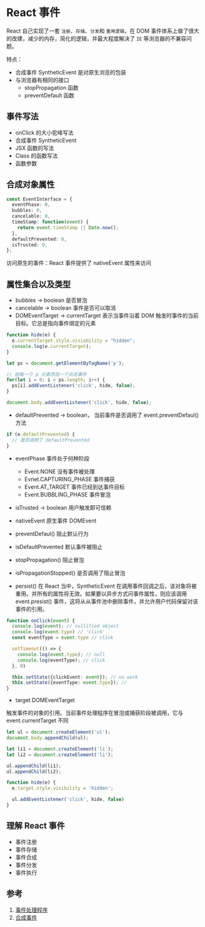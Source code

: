 # React 事件

React 自己实现了一套 `注册`、`存储`、`分发`和 `重用逻辑`，在 DOM 事件体系上做了很大的改建，减少的内存，简化的逻辑，并最大程度解决了 `IE` 等浏览器的不兼容问题。

特点：

- 合成事件 SyntheticEvent 是对原生浏览的包装
- 与浏览器有相同的接口
  - stopPropagation 函数
  - preventDefault 函数

## 事件写法

- onClick 的大小驼峰写法
- 合成事件 SyntheticEvent
- JSX 函数的写法
- Class 的函数写法
- 函数参数

## 合成对象属性

```ts
const EventInterface = {
  eventPhase: 0,
  bubbles: 0,
  cancelable: 0,
  timeStamp: function(event) {
    return event.timeStamp || Date.now();
  },
  defaultPrevented: 0,
  isTrusted: 0,
};
```

访问原生的事件：React 事件提供了 nativeEvent 属性来访问

## 属性集合以及类型

- bubbles -> boolean 是否冒泡
- cancelable -> boolean 事件是否可以取消
- DOMEventTarget -> currentTarget 表示当事件沿着 DOM 触发时事件的当前目标。它总是指向事件绑定的元素

```ts
function hide(e) {
  e.currentTarget.style.visiability = "hidden";
  console.log(e.currentTarget);
}

let ps = document.getElementByTagName('p');

// 给每一个 p 元素添加一个点击事件
for(let i = 0; i < ps.length; i++) {
  ps[i].addEventListener('click', hide, false);
}

document.body.addEventListener('click', hide, false);
```

- defaultPrevented -> boolean， 当前事件是否调用了 event.preventDefaul() 方法

```ts
if (e.defaultPrevented) {
  // 是否调用了 defaultPrevented
}
```

- eventPhase 事件处于何种阶段
  - Event.NONE 没有事件被处理
  - Evnet.CAPTURING_PHASE 事件捕获
  - Event.AT_TARGET 事件已经到达事件目标
  - Event.BUBBLING_PHASE 事件冒泡
  
- isTrusted -> boolean 用户触发即可信赖
- nativeEvent 原生事件 DOMEvent
- preventDefaul() 阻止默认行为
- isDefaultPrevented 默认事件被阻止
- stopPropagation() 阻止冒泡
- isPropagationStopped() 是否调用了阻止冒泡
- persist() 在 React 当中，SyntheticEvent 在调用事件回调之后，该对象将被重用。并所有的属性将无效。如果要以异步方式问事件属性，则应该调用 event.presist() 事件，这将从从事件池中删除事件，并允许用户代码保留对该事件的引用。

```ts
function onClick(event) {
  console.log(event); // nullified object
  console.log(event.type) // 'click'
  const eventType = event.type // click

  setTimeout(() => {
    console.log(event.type); // null
    console.log(eventType); // click
  }, 0)

  this.setState({clickEvent: event}); // no work
  this.setState({eventType: event.type}); //
}
```

- target DOMEventTarget

触发事件的对象的引用。当前事件处理程序在冒泡或捕获阶段被调用，它与 event.currentTarget 不同

```ts
let ul = document.createElement('ul');
document.body.appendChild(ul);

let li1 = document.createElement('li');
let li2 = document.createElement('li');

ul.appendChild(li1);
ul.appendChild(li2);

function hide(e) {
  e.target.style.visibility = 'hidden';

  ul.addEventListener('click', hide, false)
}
```

## 理解 React 事件

- 事件注册
- 事件存储
- 事件合成
- 事件分发
- 事件执行

## 参考

1. [事件处理程序](https://react.docschina.org/docs/handling-events.html)
2. [合成事件](https://react.docschina.org/docs/events.html)